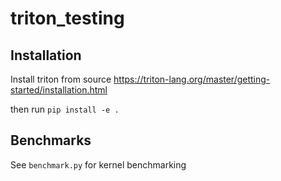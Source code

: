 # triton_testing

## Installation

Install triton from source https://triton-lang.org/master/getting-started/installation.html

then run `pip install -e .`


## Benchmarks

See `benchmark.py` for kernel benchmarking
